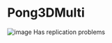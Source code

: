 # Pong3DMulti
![image](https://github.com/Anilevmoon/Pong3DMulti/assets/92649200/e85f3576-3469-4f22-9f9c-6317da57f323)
Has replication problems
